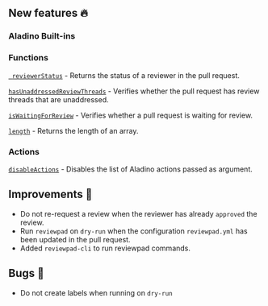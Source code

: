 ## New features :fire:

### Aladino Built-ins

### Functions

[` reviewerStatus`](/maester/reviewpad-file-specification/aladino-specification/aladino-built-ins#reviewerstatus) - Returns the status of a reviewer in the pull request.

[`hasUnaddressedReviewThreads`](/maester/reviewpad-file-specification/aladino-specification/aladino-built-ins#hasunaddressedreviewthreads) - Verifies whether the pull request has review threads that are unaddressed.

[`isWaitingForReview`](/maester/reviewpad-file-specification/aladino-specification/aladino-built-ins#iswaitingforreview) - Verifies whether a pull request is waiting for review.

[`length`](/maester/reviewpad-file-specification/aladino-specification/aladino-built-ins#length) - Returns the length of an array.

### Actions

[`disableActions`](/maester/reviewpad-file-specification/aladino-specification/aladino-built-ins#disableactions) - Disables the list of Aladino actions passed as argument.

## Improvements :rocket:

- Do not re-request a review when the reviewer has already `approved` the review.
- Run `reviewpad` on `dry-run` when the configuration `reviewpad.yml` has been updated in the pull request.
- Added `reviewpad-cli` to run reviewpad commands.

## Bugs :bug:

- Do not create labels when running on `dry-run`